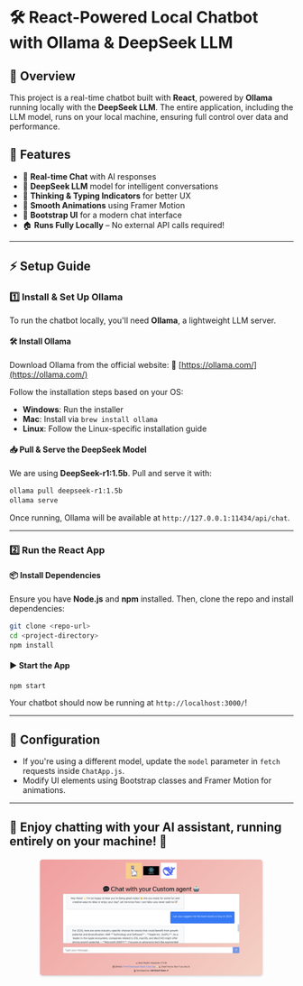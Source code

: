 # 🛠️ React-Powered Local Chatbot with Ollama & DeepSeek LLM

## 🚀 Overview

This project is a real-time chatbot built with **React**, powered by **Ollama** running locally with the **DeepSeek LLM**. The entire application, including the LLM model, runs on your local machine, ensuring full control over data and performance.

## 🎯 Features

- 💬 **Real-time Chat** with AI responses
- 🤖 **DeepSeek LLM** model for intelligent conversations
- 🧠 **Thinking & Typing Indicators** for better UX
- 🌟 **Smooth Animations** using Framer Motion
- 🎨 **Bootstrap UI** for a modern chat interface
- 🏠 **Runs Fully Locally** – No external API calls required!

---

## ⚡ Setup Guide

### 1️⃣ Install & Set Up Ollama

To run the chatbot locally, you'll need **Ollama**, a lightweight LLM server.

#### 🛠️ Install Ollama

Download Ollama from the official website: 🔗 [https://ollama.com/](https://ollama.com/)

Follow the installation steps based on your OS:

- **Windows**: Run the installer
- **Mac**: Install via `brew install ollama`
- **Linux**: Follow the Linux-specific installation guide

#### 📥 Pull & Serve the DeepSeek Model

We are using **DeepSeek-r1:1.5b**. Pull and serve it with:

```bash
ollama pull deepseek-r1:1.5b
ollama serve
```

Once running, Ollama will be available at `http://127.0.0.1:11434/api/chat`.

---

### 2️⃣ Run the React App

#### 📦 Install Dependencies

Ensure you have **Node.js** and **npm** installed. Then, clone the repo and install dependencies:

```bash
git clone <repo-url>
cd <project-directory>
npm install
```

#### ▶️ Start the App

```bash
npm start
```

Your chatbot should now be running at `http://localhost:3000/`!

---

## 🔧 Configuration

- If you're using a different model, update the `model` parameter in `fetch` requests inside `ChatApp.js`.
- Modify UI elements using Bootstrap classes and Framer Motion for animations.

---

## 🎉 Enjoy chatting with your AI assistant, running entirely on your machine! 🚀

<p align="center">
    <img src="https://github.com/Priom7/deekseek-React-Chat-App/blob/main/productUI.png" width="400" alt="working gif">
</p>

